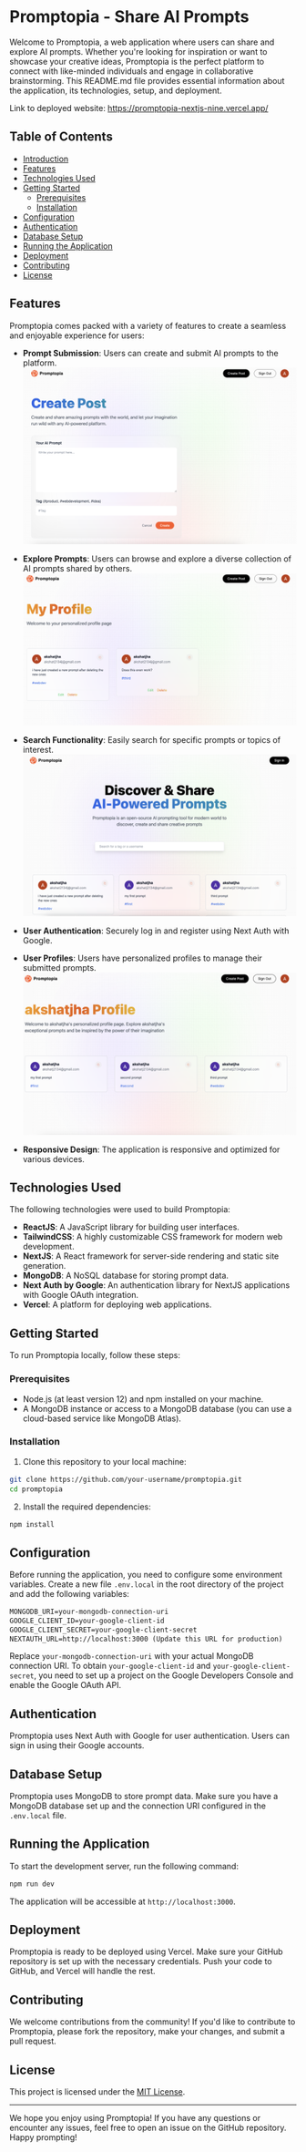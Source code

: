 # Promptopia - Share AI Prompts

Welcome to Promptopia, a web application where users can share and explore AI prompts. Whether you're looking for inspiration or want to showcase your creative ideas, Promptopia is the perfect platform to connect with like-minded individuals and engage in collaborative brainstorming. This README.md file provides essential information about the application, its technologies, setup, and deployment.

Link to deployed website: https://promptopia-nextjs-nine.vercel.app/

## Table of Contents

- [Introduction](#promptopia---share-ai-prompts)
- [Features](#features)
- [Technologies Used](#technologies-used)
- [Getting Started](#getting-started)
  - [Prerequisites](#prerequisites)
  - [Installation](#installation)
- [Configuration](#configuration)
- [Authentication](#authentication)
- [Database Setup](#database-setup)
- [Running the Application](#running-the-application)
- [Deployment](#deployment)
- [Contributing](#contributing)
- [License](#license)

## Features

Promptopia comes packed with a variety of features to create a seamless and enjoyable experience for users:

- **Prompt Submission**: Users can create and submit AI prompts to the platform.
  ![Create prompts](create.png)
  
- **Explore Prompts**: Users can browse and explore a diverse collection of AI prompts shared by others.
  ![Edit prompts](edit-delete.png)
  
- **Search Functionality**: Easily search for specific prompts or topics of interest.
  ![Explore prompts](home.png)
  
- **User Authentication**: Securely log in and register using Next Auth with Google.
  
- **User Profiles**: Users have personalized profiles to manage their submitted prompts.
  ![View profiles](profile.png)
  
- **Responsive Design**: The application is responsive and optimized for various devices.

## Technologies Used

The following technologies were used to build Promptopia:

- **ReactJS**: A JavaScript library for building user interfaces.
- **TailwindCSS**: A highly customizable CSS framework for modern web development.
- **NextJS**: A React framework for server-side rendering and static site generation.
- **MongoDB**: A NoSQL database for storing prompt data.
- **Next Auth by Google**: An authentication library for NextJS applications with Google OAuth integration.
- **Vercel**: A platform for deploying web applications.

## Getting Started

To run Promptopia locally, follow these steps:

### Prerequisites

- Node.js (at least version 12) and npm installed on your machine.
- A MongoDB instance or access to a MongoDB database (you can use a cloud-based service like MongoDB Atlas).

### Installation

1. Clone this repository to your local machine:

```bash
git clone https://github.com/your-username/promptopia.git
cd promptopia
```

2. Install the required dependencies:

```bash
npm install
```

## Configuration

Before running the application, you need to configure some environment variables. Create a new file `.env.local` in the root directory of the project and add the following variables:

```
MONGODB_URI=your-mongodb-connection-uri
GOOGLE_CLIENT_ID=your-google-client-id
GOOGLE_CLIENT_SECRET=your-google-client-secret
NEXTAUTH_URL=http://localhost:3000 (Update this URL for production)
```

Replace `your-mongodb-connection-uri` with your actual MongoDB connection URI. To obtain `your-google-client-id` and `your-google-client-secret`, you need to set up a project on the Google Developers Console and enable the Google OAuth API.

## Authentication

Promptopia uses Next Auth with Google for user authentication. Users can sign in using their Google accounts.

## Database Setup

Promptopia uses MongoDB to store prompt data. Make sure you have a MongoDB database set up and the connection URI configured in the `.env.local` file.

## Running the Application

To start the development server, run the following command:

```bash
npm run dev
```

The application will be accessible at `http://localhost:3000`.

## Deployment

Promptopia is ready to be deployed using Vercel. Make sure your GitHub repository is set up with the necessary credentials. Push your code to GitHub, and Vercel will handle the rest.

## Contributing

We welcome contributions from the community! If you'd like to contribute to Promptopia, please fork the repository, make your changes, and submit a pull request.

## License

This project is licensed under the [MIT License](LICENSE).

---

We hope you enjoy using Promptopia! If you have any questions or encounter any issues, feel free to open an issue on the GitHub repository. Happy prompting!
